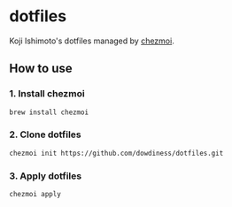 # dotfiles

Koji Ishimoto's dotfiles managed by [chezmoi](https://www.chezmoi.io/).

## How to use

### 1. Install chezmoi

```sh
brew install chezmoi
```

### 2. Clone dotfiles

```sh
chezmoi init https://github.com/dowdiness/dotfiles.git
```

### 3. Apply dotfiles

```sh
chezmoi apply
```
